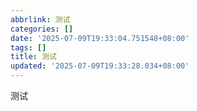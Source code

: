 ```yaml
---
abbrlink: 测试
categories: []
date: '2025-07-09T19:33:04.751548+08:00'
tags: []
title: 测试
updated: '2025-07-09T19:33:28.034+08:00'
---
```

测试
